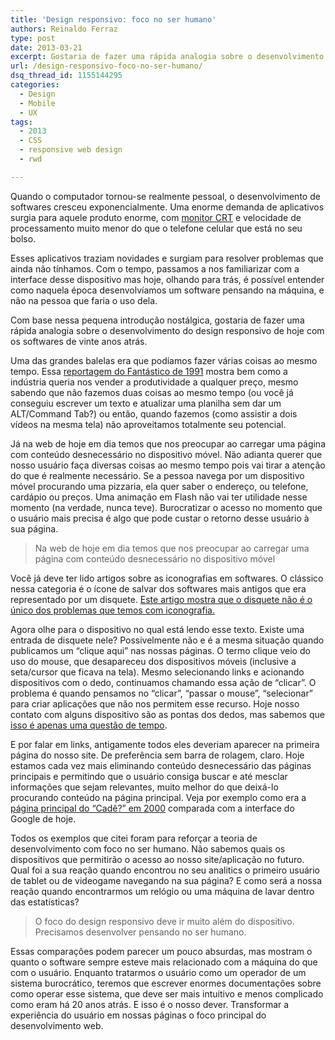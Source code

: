 ```yaml
---
title: 'Design responsivo: foco no ser humano'
authors: Reinaldo Ferraz
type: post
date: 2013-03-21
excerpt: Gostaria de fazer uma rápida analogia sobre o desenvolvimento do design responsivo de hoje com os softwares de vinte anos atrás.
url: /design-responsivo-foco-no-ser-humano/
dsq_thread_id: 1155144295
categories:
  - Design
  - Mobile
  - UX
tags:
  - 2013
  - CSS
  - responsive web design
  - rwd

---
```

Quando o computador tornou-se realmente pessoal, o desenvolvimento de softwares cresceu exponencialmente. Uma enorme demanda de aplicativos surgia para aquele produto enorme, com [monitor CRT][1] e velocidade de processamento muito menor do que o telefone celular que está no seu bolso. 

Esses aplicativos traziam novidades e surgiam para resolver problemas que ainda não tínhamos. Com o tempo, passamos a nos familiarizar com a interface desse dispositivo mas hoje, olhando para trás, é possível entender como naquela época desenvolvíamos um software pensando na máquina, e não na pessoa que faria o uso dela.

Com base nessa pequena introdução nostálgica, gostaria de fazer uma rápida analogia sobre o desenvolvimento do design responsivo de hoje com os softwares de vinte anos atrás.

Uma das grandes balelas era que podíamos fazer várias coisas ao mesmo tempo. Essa [reportagem do Fantástico de 1991][2] mostra bem como a indústria queria nos vender a produtividade a qualquer preço, mesmo sabendo que não fazemos duas coisas ao mesmo tempo (ou você já conseguiu escrever um texto e atualizar uma planilha sem dar um ALT/Command Tab?) ou então, quando fazemos (como assistir a dois vídeos na mesma tela) não aproveitamos totalmente seu potencial. 

Já na web de hoje em dia temos que nos preocupar ao carregar uma página com conteúdo desnecessário no dispositivo móvel. Não adianta querer que nosso usuário faça diversas coisas ao mesmo tempo pois vai tirar a atenção do que é realmente necessário. Se a pessoa navega por um dispositivo móvel procurando uma pizzaria, ela quer saber o endereço, ou telefone, cardápio ou preços. Uma animação em Flash não vai ter utilidade nesse momento (na verdade, nunca teve). Burocratizar o acesso no momento que o usuário mais precisa é algo que pode custar o retorno desse usuário à sua página.

> Na web de hoje em dia temos que nos preocupar ao carregar uma página com conteúdo desnecessário no dispositivo móvel

Você já deve ter lido artigos sobre as iconografias em softwares. O clássico nessa categoria é o ícone de salvar dos softwares mais antigos que era representado por um disquete. [Este artigo mostra que o disquete não é o único dos problemas que temos com iconografia.][3]

Agora olhe para o dispositivo no qual está lendo esse texto. Existe uma entrada de disquete nele? Possivelmente não e é a mesma situação quando publicamos um &#8220;clique aqui&#8221; nas nossas páginas. O termo clique veio do uso do mouse, que desapareceu dos dispositivos móveis (inclusive a seta/cursor que ficava na tela). Mesmo selecionando links e acionando dispositivos com o dedo, continuamos chamando essa ação de &#8220;clicar&#8221;. O problema é quando pensamos no &#8220;clicar&#8221;, &#8220;passar o mouse&#8221;, &#8220;selecionar&#8221; para criar aplicações que não nos permitem esse recurso. Hoje nosso contato com alguns dispositivo são as pontas dos dedos, mas sabemos que [isso é apenas uma questão de tempo][4].

E por falar em links, antigamente todos eles deveriam aparecer na primeira página do nosso site. De preferência sem barra de rolagem, claro. Hoje estamos cada vez mais eliminando conteúdo desnecessário das páginas principais e permitindo que o usuário consiga buscar e até mesclar informações que sejam relevantes, muito melhor do que deixá-lo procurando conteúdo na página principal. Veja por exemplo como era a [página principal do &#8220;Cadê?&#8221; em 2000][5] comparada com a interface do Google de hoje.

Todos os exemplos que citei foram para reforçar a teoria de desenvolvimento com foco no ser humano. Não sabemos quais os dispositivos que permitirão o acesso ao nosso site/aplicação no futuro. Qual foi a sua reação quando encontrou no seu analitics o primeiro usuário de tablet ou de videogame navegando na sua página? E como será a nossa reação quando encontrarmos um relógio ou uma máquina de lavar dentro das estatísticas?

> O foco do design responsivo deve ir muito além do dispositivo. Precisamos desenvolver pensando no ser humano.

Essas comparações podem parecer um pouco absurdas, mas mostram o quanto o software sempre esteve mais relacionado com a máquina do que com o usuário. Enquanto tratarmos o usuário como um operador de um sistema burocrático, teremos que escrever enormes documentações sobre como operar esse sistema, que deve ser mais intuitivo e menos complicado como eram há 20 anos atrás. E isso é o nosso dever. Transformar a experiência do usuário em nossas páginas o foco principal do desenvolvimento web.

 [1]: https://pt.wikipedia.org/wiki/Monitor_de_v%C3%ADdeo#CRT
 [2]: https://www.youtube.com/watch?feature=player_embedded&v=WIfKfzGBvYc
 [3]: https://www.hanselman.com/blog/TheFloppyDiskMeansSaveAnd14OtherOldPeopleIconsThatDontMakeSenseAnymore.aspx
 [4]: https://www.youtube.com/watch?v=6BTCoT8ajbI
 [5]: https://web.archive.org/web/20000620030315/https://www.cade.com.br/